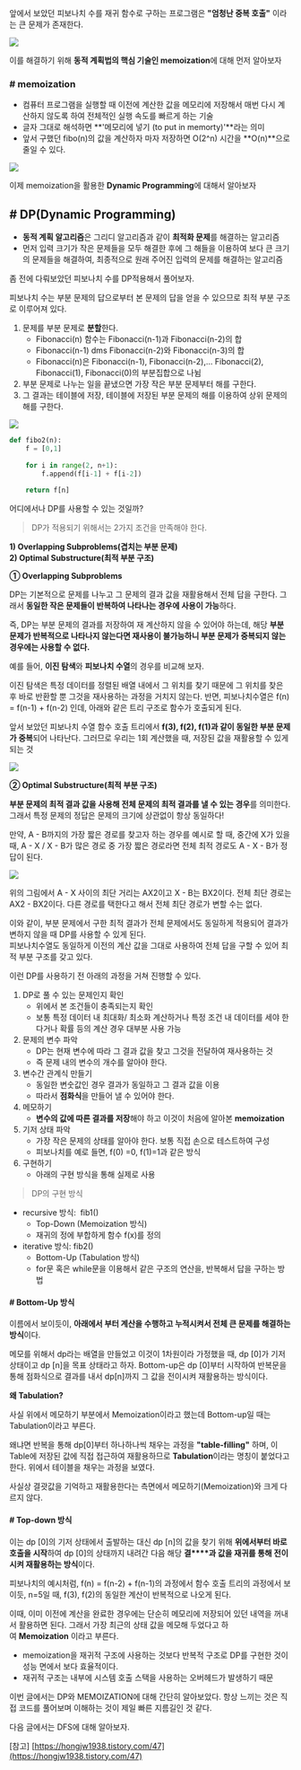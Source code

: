 
앞에서 보았던 피보나치 수를 재귀 함수로 구하는 프로그램은 **"엄청난 중복 호출"** 이라는 큰 문제가 존재한다.

![](https://k.kakaocdn.net/dn/cstWa9/btrJSYjZBzt/WTxt5IktgvLtfuWG2R7EB0/img.png)

이를 해결하기 위해 **동적 계획법의 핵심 기술인 memoization**에 대해 먼저 알아보자

### # memoization

-   컴퓨터 프로그램을 실행할 때 이전에 계산한 값을 메모리에 저장해서 매번 다시 계산하지 않도록 하여 전체적인 실행 속도를 빠르게 하는 기술
-   글자 그대로 해석하면 **'메모리에 넣기 (to put in memorty)'**라는 의미
-   앞서 구했던 fibo(n)의 값을 계산하자 마자 저장하면 O(2^n) 시간을 **O(n)**으로 줄일 수 있다.

![](https://k.kakaocdn.net/dn/t8sAQ/btrJU02Jse0/Tr9Obh7jan1a0aWQ3bm7L1/img.png)

이제 memoization을 활용한 **Dynamic Programming**에 대해서 알아보자

## # DP(Dynamic Programming)

-   **동적 계획 알고리즘**은 그리디 알고리즘과 같이 **최적화 문제**를 해결하는 알고리즘
-   먼저 입력 크기가 작은 문제들을 모두 해결한 후에 그 해들을 이용하여 보다 큰 크기의 문제들을 해결하여, 최종적으로 원래 주어진 입력의 문제를 해결하는 알고리즘

좀 전에 다뤄보았던 피보나치 수를 DP적용해서 풀어보자.

피보나치 수는 부분 문제의 답으로부터 본 문제의 답을 얻을 수 있으므로 최적 부분 구조로 이루어져 있다.

1.  문제를 부분 문제로 **분할**한다.
    -   Fibonacci(n) 함수는 Fibonacci(n-1)과 Fibonacci(n-2)의 합
    -   Fibonacci(n-1) dms Fibonacci(n-2)와 Fibonacci(n-3)의 합
    -   Fibonacci(n)은 Fibonacci(n-1), Fibonacci(n-2),... Fibonacci(2), Fibonacci(1), Fibonacci(0)의 부분집합으로 나뉨
2.  부분 문제로 나누는 일을 끝냈으면 가장 작은 부분 문제부터 해를 구한다.
3.  그 결과는 테이블에 저장, 테이블에 저장된 부분 문제의 해를 이용하여 상위 문제의 해를 구한다.

![](https://k.kakaocdn.net/dn/bWuMOv/btrJRkhhZ1J/sbuPuiKmnJn3IoLiCBZtY1/img.png)

```PYTHON
def fibo2(n):
	f = [0,1]
    
    for i in range(2, n+1):
    	f.append(f[i-1] + f[i-2])
    
	return f[n]
```

어디에서나 DP를 사용할 수 있는 것일까?

> DP가 적용되기 위해서는 2가지 조건을 만족해야 한다.

**1) Overlapping Subproblems(겹치는 부분 문제)**  
**2) Optimal Substructure(최적 부분 구조)**

**① Overlapping Subproblems**

DP는 기본적으로 문제를 나누고 그 문제의 결과 값을 재활용해서 전체 답을 구한다. 그래서 **동일한 작은 문제들이 반복하여 나타나는 경우에 사용이 가능**하다.

즉, DP는 부분 문제의 결과를 저장하여 재 계산하지 않을 수 있어야 하는데, 해당 **부분 문제가 반복적으로 나타나지 않는다면 재사용이 불가능하니 부분 문제가 중복되지 않는 경우에는 사용할 수 없다.**

예를 들어, **이진 탐색**와 **피보나치 수열**의 경우를 비교해 보자.

이진 탐색은 특정 데이터를 정렬된 배열 내에서 그 위치를 찾기 때문에 그 위치를 찾은 후 바로 반환할 뿐 그것을 재사용하는 과정을 거치지 않는다. 반면, 피보나치수열은 f(n) = f(n-1) + f(n-2) 인데, 아래와 같은 트리 구조로 함수가 호출되게 된다.

앞서 보았던 피보나치 수열 함수 호출 트리에서 **f(3), f(2), f(1)과 같이 동일한 부분 문제가 중복**되어 나타난다. 그러므로 우리는 1회 계산했을 때, 저장된 값을 재활용할 수 있게 되는 것

![](https://k.kakaocdn.net/dn/IwKoK/btrJV7ucVU4/vDxvKoIQCt0gnekZEgXOq1/img.png)

**② Optimal Substructure(최적 부분 구조)**

**부분 문제의 최적 결과 값을 사용해 전체 문제의 최적 결과를 낼 수 있는 경우**를 의미한다. 그래서 특정 문제의 정답은 문제의 크기에 상관없이 항상 동일하다!

만약, A - B까지의 가장 짧은 경로를 찾고자 하는 경우를 예시로 할 때, 중간에 X가 있을 때, A - X / X - B가 많은 경로 중 가장 짧은 경로라면 전체 최적 경로도 A - X - B가 정답이 된다.

![](https://k.kakaocdn.net/dn/bXIdbf/btrJWWrPTUr/QaWkxDkhSfFqeTsEjoyFSk/img.png)

위의 그림에서 A - X 사이의 최단 거리는 AX2이고 X - B는 BX2이다. 전체 최단 경로는 AX2 - BX2이다. 다른 경로를 택한다고 해서 전체 최단 경로가 변할 수는 없다.

이와 같이, 부분 문제에서 구한 최적 결과가 전체 문제에서도 동일하게 적용되어 결과가 변하지 않을 때 DP를 사용할 수 있게 된다.  
피보나치수열도 동일하게 이전의 계산 값을 그대로 사용하여 전체 답을 구할 수 있어 최적 부분 구조를 갖고 있다.

이런 DP를 사용하기 전 아래의 과정을 거쳐 진행할 수 있다.

1.  DP로 풀 수 있는 문제인지 확인
    -   위에서 본 조건들이 충족되는지 확인
    -   보통 특정 데이터 내 최대화/ 최소화 계산하거나 특정 조건 내 데이터를 세야 한다거나 확률 등의 계산 경우 대부분 사용 가능
2.  문제의 변수 파악
    -   DP는 현재 변수에 따라 그 결과 값을 찾고 그것을 전달하여 재사용하는 것
    -   즉 문제 내의 변수의 개수를 알아야 한다.
3.  변수간 관계식 만들기
    -   동일한 변숫값인 경우 결과가 동일하고 그 결과 값을 이용
    -   따라서 **점화식**을 만들어 낼 수 있어야 한다.
4.  메모하기
    -   **변수의 값에 따른 결과를 저장**해야 하고 이것이 처음에 알아본 **memoization**
5.  기저 상태 파악  
    -   가장 작은 문제의 상태를 알아야 한다. 보통 직접 손으로 테스트하여 구성
    -   피보나치를 예로 들면, f(0) =0, f(1)=1과 같은 방식
6.  구현하기
    -   아래의 구현 방식을 통해 실제로 사용

> DP의 구현 방식

-   recursive 방식:  fib1()
    -   Top-Down (Memoization 방식) 
    -   재귀의 정에 부합하게 함수 f(x)를 정의
-   iterative 방식: fib2()
    -   Bottom-Up (Tabulation 방식) 
    -   for문 혹은 while문을 이용해서 같은 구조의 연산을, 반복해서 답을 구하는 방법

#### **# Bottom-Up 방식**

이름에서 보이듯이, **아래에서 부터 계산을 수행하고 누적시켜서 전체 큰 문제를 해결하는 방식**이다.

메모를 위해서 dp라는 배열을 만들었고 이것이 1차원이라 가정했을 때, dp [0]가 기저 상태이고 dp [n]을 목표 상태라고 하자. Bottom-up은 dp [0]부터 시작하여 반복문을 통해 점화식으로 결과를 내서 dp[n]까지 그 값을 전이시켜 재활용하는 방식이다.

**왜 Tabulation?**

사실 위에서 메모하기 부분에서 Memoization이라고 했는데 Bottom-up일 때는 Tabulation이라고 부른다.

왜냐면 반복을 통해 dp[0]부터 하나하나씩 채우는 과정을 **"table-filling"** 하며, 이 Table에 저장된 값에 직접 접근하여 재활용하므로 **Tabulation**이라는 명칭이 붙었다고 한다. 위에서 테이블을 채우는 과정을 보였다.

사실상 결괏값을 기억하고 재활용한다는 측면에서 메모하기(Memoization)와 크게 다르지 않다.

#### **# Top-down 방식**

이는 dp [0]의 기저 상태에서 출발하는 대신 dp [n]의 값을 찾기 위해 **위에서부터 바로 호출을 시작**하여 dp [0]의 상태까지 내려간 다음 해당 **결****과 값을 재귀를 통해 전이시켜 재활용하는 방식**이다.

피보나치의 예시처럼, f(n) = f(n-2) + f(n-1)의 과정에서 함수 호출 트리의 과정에서 보이듯, n=5일 때, f(3), f(2)의 동일한 계산이 반복적으로 나오게 된다.

이때, 이미 이전에 계산을 완료한 경우에는 단순히 메모리에 저장되어 있던 내역을 꺼내서 활용하면 된다. 그래서 가장 최근의 상태 값을 메모해 두었다고 하여 **Memoization** 이라고 부른다.

-   memoization을 재귀적 구조에 사용하는 것보다 반복적 구조로 DP를 구현한 것이 성능 면에서 보다 효율적이다.
-   재귀적 구조는 내부에 시스템 호출 스택을 사용하는 오버헤드가 발생하기 때문

이번 글에서는 DP와 MEMOIZATION에 대해 간단히 알아보았다. 항상 느끼는 것은 직접 코드를 풀어보며 이해하는 것이 제일 빠른 지름길인 것 같다. 

다음 글에서는 DFS에 대해 알아보자.

[참고] [https://hongjw1938.tistory.com/47](https://hongjw1938.tistory.com/47)